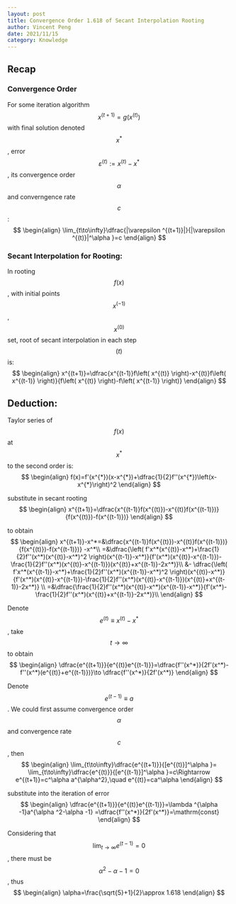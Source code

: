 ```yaml
---
layout: post
title: Convergence Order 1.618 of Secant Interpolation Rooting
author: Vincent Peng
date: 2021/11/15
category: Knowledge
---
```


## Recap

### Convergence Order

For some iteration algorithm $$x^{(t+1)}=g\left( x^{(t)} \right)$$ with final solution denoted $$x^*$$, error $$\varepsilon ^{(t)}:=x^{(t)}-x^*$$, its convergence order $$\alpha $$ and converngence rate $$c$$:
$$
\begin{align}
    \lim_{t\to\infty}\dfrac{|\varepsilon ^{(t+1)}|}{|\varepsilon ^{(t)}|^\alpha }=c
\end{align}
$$ 

### Secant Interpolation for Rooting:

In rooting $$f(x)$$, with initial points $$x^{(-1)}$$, $$x^{(0)}$$ set, root of secant interpolation in each step $$(t)$$ is:
$$
\begin{align}
        x^{(t+1)}=\dfrac{x^{(t-1)}f\left( x^{(t)} \right)-x^{(t)}f\left( x^{(t-1)} \right)}{f\left( x^{(t)} \right)-f\left( x^{(t-1)} \right)}
\end{align}
$$ 

## Deduction:

Taylor series of $$f(x)$$ at $$x^*$$ to the second order is:
$$
\begin{align}
    f(x)=f'(x^{*})(x-x^{*})+\dfrac{1}{2}f''(x^{*})\left(x-x^{*}\right)^2
\end{align}
$$

substitute in secant rooting
$$
\begin{align}
x^{(t+1)}=\dfrac{x^{(t-1)}f(x^{(t)})-x^{(t)}f(x^{(t-1)})}{f(x^{(t)})-f(x^{(t-1)})} 
\end{align}
$$

to obtain
$$
\begin{align}
  x^{(t+1)}-x^*=&\dfrac{x^{(t-1)}f(x^{(t)})-x^{(t)}f(x^{(t-1)})}{f(x^{(t)})-f(x^{(t-1)})} -x^*\\
  =&\dfrac{\left( f'x^*(x^{(t)}-x^*)+\frac{1}{2}f''(x^*)(x^{(t)}-x^*)^2 \right)(x^{(t-1)}-x^*)}{f'(x^*)(x^{(t)}-x^{(t-1)})-\frac{1}{2}f''(x^*)(x^{(t)}-x^{(t-1)})(x^{(t)}+x^{(t-1)}-2x^*)}\\
  &- \dfrac{\left( f'x^*(x^{(t-1)}-x^*)+\frac{1}{2}f''(x^*)(x^{(t-1)}-x^*)^2 \right)(x^{(t)}-x^*)}{f'(x^*)(x^{(t)}-x^{(t-1)})-\frac{1}{2}f''(x^*)(x^{(t)}-x^{(t-1)})(x^{(t)}+x^{(t-1)}-2x^*)} \\
  =&\dfrac{\frac{1}{2}f''(x^*)(x^{(t)}-x^*)(x^{(t-1)}-x^*)}{f'(x^*)-\frac{1}{2}f''(x^*)(x^{(t)}+x^{(t-1)}-2x^*)}\\
\end{align}
$$

Denote $$e^{(t)}\equiv x^{(t)}-x^*$$, take $$t\to\infty$$ to obtain
$$
\begin{align}
\dfrac{e^{(t+1)}}{e^{(t)}e^{(t-1)}}=\dfrac{f''(x^*)}{2f'(x^*)-f''(x^*)(e^{(t)}+e^{(t-1)})}\to \dfrac{f''(x^*)}{2f'(x^*)}
\end{align}
$$

Denote $$e^{(t-1)}\equiv a$$. We could first assume convergence order $$\alpha$$ and convergence rate $$c$$, then
$$
\begin{align}
  \lim_{t\to\infty}\dfrac{e^{(t+1)}}{[e^{(t)}]^\alpha }= \lim_{t\to\infty}\dfrac{e^{(t)}}{[e^{(t-1)}]^\alpha }=c\Rightarrow e^{(t+1)}=c^\alpha a^{\alpha^2},\quad e^{(t)}=ca^\alpha
\end{align} 
$$

substitute into the iteration of error
$$
\begin{align}
   \dfrac{e^{(t+1)}}{e^{(t)}e^{(t-1)}}=\lambda ^{\alpha -1}a^{\alpha ^2-\alpha -1}  =\dfrac{f''(x^*)}{2f'(x^*)}=\mathrm{const}
\end{align}
$$

Considering that $$\lim_{t\to\infty}e^{(t-1)}=0$$, there must be $${\alpha ^2-\alpha -1} =0$$, thus
$$
\begin{align}
\alpha=\frac{\sqrt{5}+1}{2}\approx 1.618
\end{align}
$$